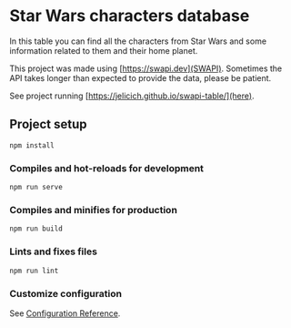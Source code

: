 # Star Wars characters database
In this table you can find all the characters from Star Wars and some information related to them and their home planet.

This project was made using [https://swapi.dev](SWAPI). Sometimes the API takes longer than expected to provide the data, please be patient.

See project running [https://jelicich.github.io/swapi-table/](here).

## Project setup
```
npm install
```

### Compiles and hot-reloads for development
```
npm run serve
```

### Compiles and minifies for production
```
npm run build
```

### Lints and fixes files
```
npm run lint
```

### Customize configuration
See [Configuration Reference](https://cli.vuejs.org/config/).
